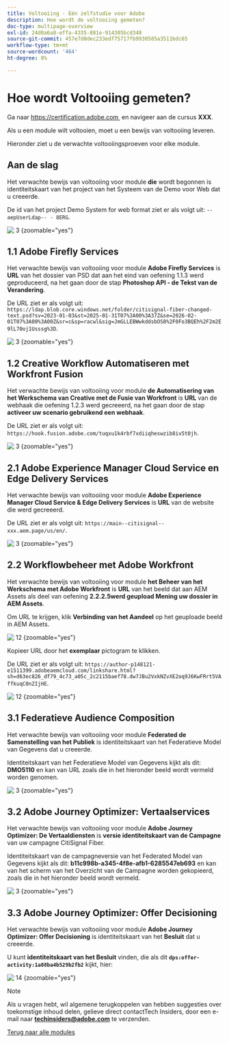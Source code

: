 ```yaml
---
title: Voltooiing - Eén zelfstudie voor Adobe
description: Hoe wordt de voltooiing gemeten?
doc-type: multipage-overview
exl-id: 24d0a6a8-effa-4335-881e-914305bcd348
source-git-commit: 457e7d0dec233edf75717fb9930585a3511bdc65
workflow-type: tm+mt
source-wordcount: '464'
ht-degree: 0%

---
```


# Hoe wordt Voltooiing gemeten?

Ga naar [&#x200B; https://certification.adobe.com &#x200B;](https://certification.adobe.com) en navigeer aan de cursus **XXX**.

Als u een module wilt voltooien, moet u een bewijs van voltooiing leveren.

Hieronder ziet u de verwachte voltooiingsproeven voor elke module.

## Aan de slag

Het verwachte bewijs van voltooiing voor module **die** wordt begonnen is identiteitskaart van het project van het Systeem van de Demo voor Web dat u creeerde.

De id van het project Demo System for web format ziet er als volgt uit: `--aepUserLdap-- - 8ERG`.

![&#x200B; 3 &#x200B;](./assets/images/module0dtl.png){zoomable="yes"}


## 1.1 Adobe Firefly Services

Het verwachte bewijs van voltooiing voor module **Adobe Firefly Services** is **URL** van het dossier van PSD dat aan het eind van oefening 1.1.3 werd geproduceerd, na het gaan door de stap **Photoshop API - de Tekst van de Verandering**.

De URL ziet er als volgt uit: `https://ldap.blob.core.windows.net/folder/citisignal-fiber-changed-text.psd?sv=2023-01-03&st=2025-01-31T07%3A00%3A37Z&se=2026-02-01T07%3A00%3A00Z&sr=c&sp=racwl&sig=JmGLLEBWwkddsbOS8%2F0Fo3BQEh%2F2m2E9lL70oj1Usssg%3D`.

![&#x200B; 3 &#x200B;](./assets/images/ps24.png){zoomable="yes"}

## 1.2 Creative Workflow Automatiseren met Workfront Fusion

Het verwachte bewijs van voltooiing voor module **de Automatisering van het Werkschema van Creative met de Fusie van Workfront** is **URL** van de webhaak die oefening 1.2.3 werd gecreeerd, na het gaan door de stap **activeer uw scenario gebruikend een webhaak**.

De URL ziet er als volgt uit: `https://hook.fusion.adobe.com/tuqxu1k4rbf7xdiiqheswzib8iv5t0jh`.

![&#x200B; 3 &#x200B;](./assets/images/wff.png){zoomable="yes"}

## 2.1 Adobe Experience Manager Cloud Service en Edge Delivery Services

Het verwachte bewijs van voltooiing voor module **Adobe Experience Manager Cloud Service &amp; Edge Delivery Services** is **URL** van de website die werd gecreeerd.

De URL ziet er als volgt uit: `https://main--citisignal--xxx.aem.page/us/en/`.

![&#x200B; 3 &#x200B;](./assets/images/aemcsweb.png){zoomable="yes"}

## 2.2 Workflowbeheer met Adobe Workfront

Het verwachte bewijs van voltooiing voor module **het Beheer van het Werkschema met Adobe Workfront** is **URL** van het beeld dat aan AEM Assets als deel van oefening **2.2.2.5werd geupload Mening uw dossier in AEM Assets**.

Om URL te krijgen, klik **Verbinding van het Aandeel** op het geuploade beeld in AEM Assets.

![&#x200B; 12 &#x200B;](./assets/images/wflink1.png){zoomable="yes"}

Kopieer URL door het **exemplaar** pictogram te klikken.

De URL ziet er als volgt uit: `https://author-p148121-e1511399.adobeaemcloud.com/linkshare.html?sh=d63ec826_df79_4c73_a05c_2c2115baef78.dw7JBu2VxkNZvXE2oq9J6KwFRrt5VAffkuqC0nZIjHE`.

![&#x200B; 12 &#x200B;](./assets/images/wflink2.png){zoomable="yes"}

## 3.1 Federatieve Audience Composition

Het verwachte bewijs van voltooiing voor module **Federated de Samenstelling van het Publiek** is identiteitskaart van het Federatieve Model van Gegevens dat u creeerde.

Identiteitskaart van het Federatieve Model van Gegevens kijkt als dit: **DMO5110** en kan van URL zoals die in het hieronder beeld wordt vermeld worden genomen.

![&#x200B; 3 &#x200B;](./assets/images/completemodule3fac.png){zoomable="yes"}

## 3.2 Adobe Journey Optimizer: Vertaalservices

Het verwachte bewijs van voltooiing voor module **Adobe Journey Optimizer: De Vertaaldiensten** is **versie identiteitskaart van de Campagne** van uw campagne CitiSignal Fiber.

Identiteitskaart van de campagneversie van het Federated Model van Gegevens kijkt als dit: **b11c998b-a345-4f8e-afb1-6285547eb693** en kan van het scherm van het Overzicht van de Campagne worden gekopieerd, zoals die in het hieronder beeld wordt vermeld.

![&#x200B; 3 &#x200B;](./assets/images/completemodule32ajotransl.png){zoomable="yes"}

## 3.3 Adobe Journey Optimizer: Offer Decisioning

Het verwachte bewijs van voltooiing voor module **Adobe Journey Optimizer: Offer Decisioning** is identiteitskaart van het **Besluit** dat u creeerde.

U kunt **identiteitskaart van het Besluit** vinden, die als dit **`dps:offer-activity:1a08ba4b529b2fb2`** kijkt, hier:

![&#x200B; 14 &#x200B;](./assets/images/offers.png){zoomable="yes"}

>[!NOTE]
>
>Als u vragen hebt, wil algemene terugkoppelen van hebben suggesties over toekomstige inhoud delen, gelieve direct contactTech Insiders, door een e-mail naar **techinsiders@adobe.com** te verzenden.

[Terug naar alle modules](./overview.md)
